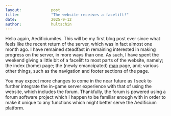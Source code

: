```yaml
---
layout:				post
title:				"The website receives a facelift!"
date:				2025-9-12
author:				hultschin
---
```

Hello again, Aedificiumites.  This will be my first blog post ever since what feels like the recent return of the server, which was in fact almost one month ago.  I have remained steadfast in remaining interested in making progress on the server, in more ways than one.  As such, I have spent the weekend giving a little bit of a facelift to most parts of the website, namely; the index (home) page; the (newly emancipated) [map](/map) page, and; various other things, such as the navigation and footer sections of the page.

You may expect more changes to come in the near future as I seek to further integrate the in-game server experience with that of using the website, which includes the forum.  Thankfully, the forum is powered using a forum software project which I happen to be familiar enough with in order to make it unique to any functions which might better serve the Aedificium platform.
